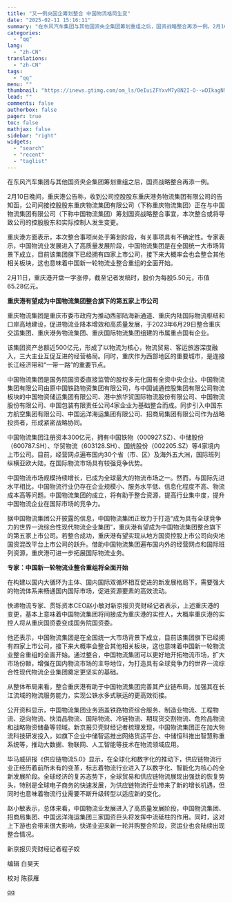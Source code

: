 ```yaml
---
title: "又一例央国企筹划整合 中国物流格局生变"
date: "2025-02-11 15:16:11"
summary: "在东风汽车集团与其他国资央企集团筹划重组之后，国资战略整合再添一例。2月10日晚间，重庆港公告称，收..."
categories:
  - "qq"
lang:
  - "zh-CN"
translations:
  - "zh-CN"
tags:
  - "qq"
menu: ""
thumbnail: "https://inews.gtimg.com/om_ls/OeIuiZFYxvM7y8N2I-O--wDIkagN9ZEPjO6nmt8eFQfJcAA_640360/0"
lead: ""
comments: false
authorbox: false
pager: true
toc: false
mathjax: false
sidebar: "right"
widgets:
  - "search"
  - "recent"
  - "taglist"
---
```


在东风汽车集团与其他国资央企集团筹划重组之后，国资战略整合再添一例。

2月10日晚间，重庆港公告称，收到公司控股股东重庆港务物流集团有限公司的告知函，公司间接控股股东重庆物流集团有限公司（下称重庆物流集团）正在与中国物流集团有限公司（下称中国物流集团）筹划国资战略整合事宜，本次整合或将导致公司的控股股东和实际控制人发生变更。

重庆港方面表示，本次整合事项尚处于筹划阶段，有关事项具有不确定性。专家表示，中国物流业发展进入了高质量发展阶段，中国物流集团是在全国统一大市场背景下成立，目前该集团旗下已经拥有四家上市公司，接下来大概率会也会整合其他相关板块，这也意味着中国新一轮物流业整合重组的全面开始。

2月11日，重庆港开盘一字涨停，截至记者发稿时，股价为每股5.50元，市值65.28亿元。

**重庆港有望成为中国物流集团整合旗下的第五家上市公司**

重庆物流集团是重庆市委市政府为推动西部陆海新通道、重庆内陆国际物流枢纽和口岸高地建设，促进物流业降本增效和高质量发展，于2023年6月29日整合重庆交运集团、重庆港务物流集团、重庆国际物流集团组建的市属重点国有企业。

该集团资产总额近500亿元，形成了以物流为核心，物流贸易、客运旅游深度融入，三大主业互促互进的经营格局。同时，重庆作为西部地区的重要城市，是连接长江经济带和“一带一路”的重要节点。

中国物流集团是国务院国资委直接监管的股权多元化国有全资中央企业。中国物流集团有限公司由原中国铁路物资集团有限公司，与中国诚通控股集团有限公司物流板块的中国物资储运集团有限公司、港中旅华贸国际物流股份有限公司、中国物流股份有限公司、中国包装有限责任公司4家企业为基础整合而成。同步引入中国东方航空集团有限公司、中国远洋海运集团有限公司、招商局集团有限公司作为战略投资者，形成紧密战略协同。

中国物流集团注册资本300亿元，拥有中国铁物（000927.SZ）、中储股份（600787.SH）、华贸物流（603128.SH）、国统股份（002205.SZ）等4家境内上市公司。目前，经营网点遍布国内30个省（市、区）及海外五大洲，国际班列纵横亚欧大陆，在国际物流市场具有较强竞争优势。

中国物流市场规模持续增长，已成为全球最大的物流市场之一。然而，与国际先进水平相比，中国物流行业仍存在企业规模小、服务水平低、信息化程度不高、物流成本高等问题。中国物流集团的成立，将有助于整合资源，提高行业集中度，提升中国物流企业在国际市场的竞争力。

据中国物流集团公开披露的信息，中国物流集团正致力于打造“成为具有全球竞争力的世界一流综合性现代物流企业集团”，重庆港有望成为中国物流集团整合旗下的第五家上市公司。若整合成功，重庆港有望实现从地方国资控股上市公司向央地国资混改平台上市公司的跃升。借助中国物流集团遍布国内外的经营网点和国际班列资源，重庆港可进一步拓展国际物流业务。

**专家：中国新一轮物流业整合重组将全面开始**

在构建以国内大循环为主体、国内国际双循环相互促进的新发展格局下，需要强大的物流体系来畅通国内国际市场，促进资源要素的高效流动。

快递物流专家、贯铄资本CEO赵小敏对新京报贝壳财经记者表示，上述重庆港的变更，基本上意味着中国物流集团将间接成为重庆港的实控人，大概率重庆港的实控人将从重庆国资委变成国务院国资委。

他还表示，中国物流集团是在全国统一大市场背景下成立，目前该集团旗下已经拥有四家上市公司，接下来大概率会整合其他相关板块，这也意味着中国新一轮物流业整合重组的全面开始。通过整合，中国物流集团可以更好地开拓物流市场，扩大市场份额，增强在国内物流市场的主导地位，为打造具有全球竞争力的世界一流综合性现代物流企业集团奠定更坚实的基础。

从整体布局来看，整合重庆港有助于中国物流集团完善其产业链布局，加强其在长江流域的物流服务能力，实现公铁水多式联运的更高效衔接。

公开资料显示，中国物流集团业务涵盖铁路物资综合服务、制造业物流、工程物流、逆向物流、快消品物流、国际物流、冷链物流、期现货交割物流、危险品物流和战略物资储备等领域。新京报贝壳财经记者梳理发现，中国物流集团正在加大物流科技研发投入，如旗下企业中储智运推出网络货运平台、中储恒科推出智慧称重系统等，推动大数据、物联网、人工智能等技术在物流领域应用。

毕马威研报《供应链物流5.0》显示，在全球化和数字化的推动下，供应链物流行业正经历着前所未有的变革，标志着物流行业进入了以数字化、智能化为核心的全新发展阶段。全球经济的复苏态势下，全球贸易和供应链物流展现出强劲的恢复势头，特别是全球电子商务的快速发展，为供应链物流行业带来了新的增长机遇，但同时也意味着物流行业需要不断升级转型以适应新的变化。

赵小敏表示，总体来看，中国物流业发展进入了高质量发展阶段，中国物流集团、招商局集团、中国远洋海运集团三家国资巨头将发挥中流砥柱的作用。同时，这对上下游也会带来很大影响，快递业迎来新一轮并购整合阶段，货运业也会陆续出现整合情况。

新京报贝壳财经记者程子姣  


编辑 白昊天

校对 陈荻雁

[qq](https://new.qq.com/rain/a/20250211A05BTO00)
